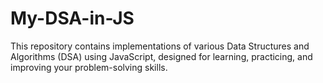 # My-DSA-in-JS
This repository contains implementations of various Data Structures and Algorithms (DSA) using JavaScript, designed for learning, practicing, and improving your problem-solving skills.
